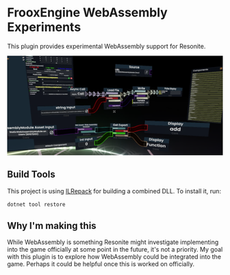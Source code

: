 # FrooxEngine WebAssembly Experiments

This plugin provides experimental WebAssembly support for Resonite.

![Loading WASM from ProtoFlux](Assets/LoadingProtoFlux.png)

## Build Tools

This project is using [ILRepack](https://www.nuget.org/packages/ILRepack/) for building a combined DLL.
To install it, run:

```bash
dotnet tool restore
```

## Why I'm making this

While WebAssembly is something Resonite might investigate implementing into
the game officially at some point in the future, it's not a priority.
My goal with this plugin is to explore how WebAssembly could be integrated
into the game. Perhaps it could be helpful once this is worked on
officially.
